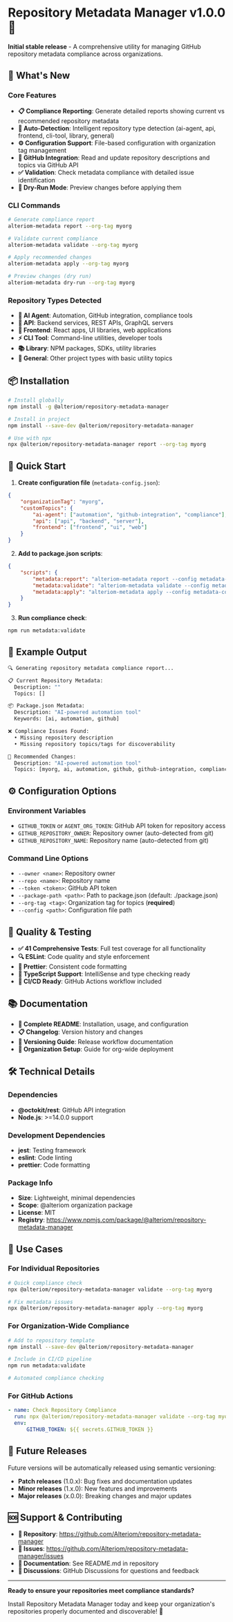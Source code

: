 # Repository Metadata Manager v1.0.0 🚀

**Initial stable release** - A comprehensive utility for managing GitHub repository metadata compliance across organizations.

## 🎯 What's New

### Core Features

- **📋 Compliance Reporting**: Generate detailed reports showing current vs recommended repository metadata
- **🤖 Auto-Detection**: Intelligent repository type detection (ai-agent, api, frontend, cli-tool, library, general)
- **⚙️ Configuration Support**: File-based configuration with organization tag management
- **🔄 GitHub Integration**: Read and update repository descriptions and topics via GitHub API
- **✅ Validation**: Check metadata compliance with detailed issue identification
- **👀 Dry-Run Mode**: Preview changes before applying them

### CLI Commands

```bash
# Generate compliance report
alteriom-metadata report --org-tag myorg

# Validate current compliance
alteriom-metadata validate --org-tag myorg

# Apply recommended changes
alteriom-metadata apply --org-tag myorg

# Preview changes (dry run)
alteriom-metadata dry-run --org-tag myorg
```

### Repository Types Detected

- **🤖 AI Agent**: Automation, GitHub integration, compliance tools
- **🔌 API**: Backend services, REST APIs, GraphQL servers
- **🎨 Frontend**: React apps, UI libraries, web applications
- **⚡ CLI Tool**: Command-line utilities, developer tools
- **📚 Library**: NPM packages, SDKs, utility libraries
- **🔧 General**: Other project types with basic utility topics

## 📦 Installation

```bash
# Install globally
npm install -g @alteriom/repository-metadata-manager

# Install in project
npm install --save-dev @alteriom/repository-metadata-manager

# Use with npx
npx @alteriom/repository-metadata-manager report --org-tag myorg
```

## 🚀 Quick Start

1. **Create configuration file** (`metadata-config.json`):

```json
{
    "organizationTag": "myorg",
    "customTopics": {
        "ai-agent": ["automation", "github-integration", "compliance"],
        "api": ["api", "backend", "server"],
        "frontend": ["frontend", "ui", "web"]
    }
}
```

2. **Add to package.json scripts**:

```json
{
    "scripts": {
        "metadata:report": "alteriom-metadata report --config metadata-config.json",
        "metadata:validate": "alteriom-metadata validate --config metadata-config.json",
        "metadata:apply": "alteriom-metadata apply --config metadata-config.json"
    }
}
```

3. **Run compliance check**:

```bash
npm run metadata:validate
```

## 🎨 Example Output

```bash
🔍 Generating repository metadata compliance report...

📋 Current Repository Metadata:
  Description: ""
  Topics: []

📦 Package.json Metadata:
  Description: "AI-powered automation tool"
  Keywords: [ai, automation, github]

❌ Compliance Issues Found:
  • Missing repository description
  • Missing repository topics/tags for discoverability

🎯 Recommended Changes:
  Description: "AI-powered automation tool"
  Topics: [myorg, ai, automation, github, github-integration, compliance]
```

## ⚙️ Configuration Options

### Environment Variables

- `GITHUB_TOKEN` or `AGENT_ORG_TOKEN`: GitHub API token for repository access
- `GITHUB_REPOSITORY_OWNER`: Repository owner (auto-detected from git)
- `GITHUB_REPOSITORY_NAME`: Repository name (auto-detected from git)

### Command Line Options

- `--owner <name>`: Repository owner
- `--repo <name>`: Repository name
- `--token <token>`: GitHub API token
- `--package-path <path>`: Path to package.json (default: ./package.json)
- `--org-tag <tag>`: Organization tag for topics (**required**)
- `--config <path>`: Configuration file path

## 🧪 Quality & Testing

- **✅ 41 Comprehensive Tests**: Full test coverage for all functionality
- **🔍 ESLint**: Code quality and style enforcement
- **💅 Prettier**: Consistent code formatting
- **📝 TypeScript Support**: IntelliSense and type checking ready
- **🚀 CI/CD Ready**: GitHub Actions workflow included

## 📚 Documentation

- **📖 Complete README**: Installation, usage, and configuration
- **📋 Changelog**: Version history and changes
- **🔄 Versioning Guide**: Release workflow documentation
- **🏢 Organization Setup**: Guide for org-wide deployment

## 🛠️ Technical Details

### Dependencies

- **@octokit/rest**: GitHub API integration
- **Node.js**: >=14.0.0 support

### Development Dependencies

- **jest**: Testing framework
- **eslint**: Code linting
- **prettier**: Code formatting

### Package Info

- **Size**: Lightweight, minimal dependencies
- **Scope**: @alteriom organization package
- **License**: MIT
- **Registry**: https://www.npmjs.com/package/@alteriom/repository-metadata-manager

## 🎯 Use Cases

### For Individual Repositories

```bash
# Quick compliance check
npx @alteriom/repository-metadata-manager validate --org-tag myorg

# Fix metadata issues
npx @alteriom/repository-metadata-manager apply --org-tag myorg
```

### For Organization-Wide Compliance

```bash
# Add to repository template
npm install --save-dev @alteriom/repository-metadata-manager

# Include in CI/CD pipeline
npm run metadata:validate

# Automated compliance checking
```

### For GitHub Actions

```yaml
- name: Check Repository Compliance
  run: npx @alteriom/repository-metadata-manager validate --org-tag myorg
  env:
      GITHUB_TOKEN: ${{ secrets.GITHUB_TOKEN }}
```

## 🚀 Future Releases

Future versions will be automatically released using semantic versioning:

- **Patch releases** (1.0.x): Bug fixes and documentation updates
- **Minor releases** (1.x.0): New features and improvements
- **Major releases** (x.0.0): Breaking changes and major updates

## 🆘 Support & Contributing

- **📁 Repository**: https://github.com/Alteriom/repository-metadata-manager
- **🐛 Issues**: https://github.com/Alteriom/repository-metadata-manager/issues
- **📖 Documentation**: See README.md in repository
- **💬 Discussions**: GitHub Discussions for questions and feedback

---

**Ready to ensure your repositories meet compliance standards?**

Install Repository Metadata Manager today and keep your organization's repositories properly documented and discoverable! 🎉
